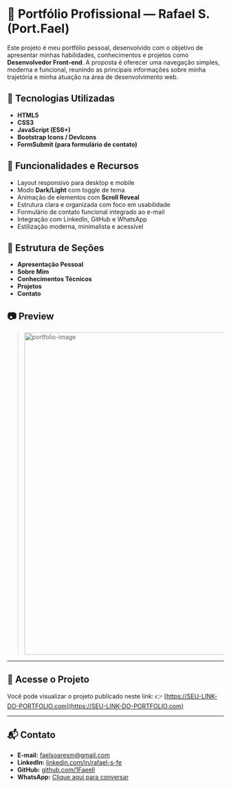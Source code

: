 # 💼 Portfólio Profissional — Rafael S. (Port.Fael)

Este projeto é meu portfólio pessoal, desenvolvido com o objetivo de apresentar minhas habilidades, conhecimentos e projetos como **Desenvolvedor Front-end**. A proposta é oferecer uma navegação simples, moderna e funcional, reunindo as principais informações sobre minha trajetória e minha atuação na área de desenvolvimento web.

## 🚀 Tecnologias Utilizadas

* **HTML5**
* **CSS3**
* **JavaScript (ES6+)**
* **Bootstrap Icons / DevIcons**
* **FormSubmit (para formulário de contato)**

## 🎨 Funcionalidades e Recursos

* Layout responsivo para desktop e mobile
* Modo **Dark/Light** com toggle de tema
* Animação de elementos com **Scroll Reveal**
* Estrutura clara e organizada com foco em usabilidade
* Formulário de contato funcional integrado ao e-mail
* Integração com LinkedIn, GitHub e WhatsApp
* Estilização moderna, minimalista e acessível

## 📂 Estrutura de Seções

* **Apresentação Pessoal**
* **Sobre Mim**
* **Conhecimentos Técnicos**
* **Projetos**
* **Contato**

## 📷 Preview
> <img width="1422" height="750" alt="portfolio-image" src="https://github.com/user-attachments/assets/113da07c-8157-4c74-ba38-6d0f8aaa4c5b" />


---

## 🔗 Acesse o Projeto

Você pode visualizar o projeto publicado neste link:
👉 [https://SEU-LINK-DO-PORTFOLIO.com](https://SEU-LINK-DO-PORTFOLIO.com)

---

## 📬 Contato

* **E-mail:** [faelsoaresm@gmail.com](mailto:faelsoaresm@gmail.com)
* **LinkedIn:** [linkedin.com/in/rafael-s-fe](https://www.linkedin.com/in/rafael-s-fe/)
* **GitHub:** [github.com/1Faeell](https://github.com/1Faeell)
* **WhatsApp:** [Clique aqui para conversar](https://wa.me/5571988327708)


